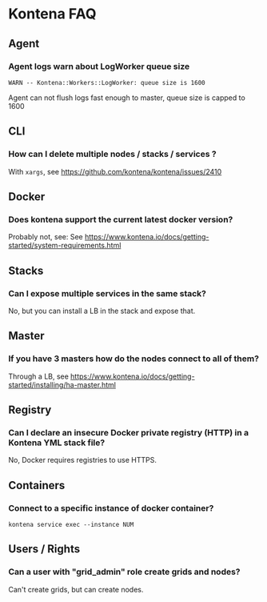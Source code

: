 # Kontena FAQ

## Agent

### Agent logs warn about LogWorker queue size

`WARN -- Kontena::Workers::LogWorker: queue size is 1600`

Agent can not flush logs fast enough to master, queue size is capped to 1600

## CLI

### How can I delete multiple nodes / stacks / services ?

With `xargs`, see https://github.com/kontena/kontena/issues/2410


## Docker

### Does kontena support the current latest docker version?

Probably not, see: See https://www.kontena.io/docs/getting-started/system-requirements.html

## Stacks

### Can I expose multiple services in the same stack?

No, but you can install a LB in the stack and expose that.

## Master

### If you have 3 masters how do the nodes connect to all of them?

Through a LB, see https://www.kontena.io/docs/getting-started/installing/ha-master.html

## Registry

### Can I declare an insecure Docker private registry (HTTP) in a Kontena YML stack file?

No, Docker requires registries to use HTTPS.

## Containers

### Connect to a specific instance of docker container?

    kontena service exec --instance NUM

## Users / Rights

### Can a user with "grid_admin" role create grids and nodes?

Can't create grids, but can create nodes.
